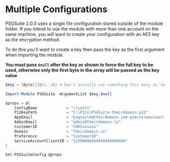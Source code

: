 # Multiple Configurations

PSGSuite 2.0.0 uses a single file configuration stored outside of the module folder. If you intend to use the module with more than one account on the same machine, you will want to create your configuration with an AES key as the encryption method.

To do this you'll want to create a key then pass the key as the first argument when importing the module.

**You must pass `$null` after the key as shown to force the full key to be used, otherwise only the first byte in the array will be passed as the key value**

```powershell
$key = [Byte[]]@(1..16) # Don't actually use something this easy to replicate, this is just an example

Import-Module PSGSuite -ArgumentList $key,$null

$props = @{
    ConfigName             = "client1"
    P12KeyPath             = "C:\P12s\PSGSuite-theirdomain.p12"
    AppEmail               = "psgsuite@theirdomain.iam.gserviceaccount.com"
    AdminEmail             = "admin@theirdomain.io"
    CustomerID             = "C092xxxxxx"
    Domain                 = "theirdomain.io"
    Preference             = "CustomerID"
    ServiceAccountClientID = "12399898494949494994949"
}

Set-PSGSuiteConfig @props
```
